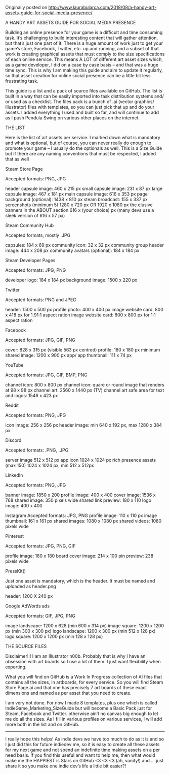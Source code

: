 Originally posted on http://www.laurabularca.com/2018/08/a-handy-art-assets-guide-for-social-media-presence/

A HANDY ART ASSETS GUIDE FOR SOCIAL MEDIA PRESENCE

Building an online presence for your game is a difficult and time consuming task. It’s challenging to build interesting content that will gather attention, but that’s just one part of it. There is a huge amount of work just to get your game’s store, Facebook, Twitter, etc. up and running, and a subset of that work is creating graphical assets that must comply to the size specifications of each online service. This means A LOT of different art asset sizes which, as a game developer, I did on a case by case basis – and that was a huge time sync. This is why I am making this guide and aim to update it regularly, so that asset creation for online social presence can be a little bit less frustrating task.

This guide is a list and a pack of source files available on GitHub.  The list is built in a way that can be easily imported into task distribution systems and/ or used as a checklist. The files pack is a bunch of .ai (vector graphics/ Illustrator) files with templates, so you can just pick that up and do your assets. I added everything I used and built so far, and will continue to add as I push Pendula Swing on various other places on the internet.

THE LIST

Here is the list of art assets per service.  I marked down what is mandatory and what is optional, but of course, you can never really do enough to promote your game – I usually do the optionals as well. This is a Size Guide but if there are any naming conventions that must be respected, I added that as well

Steam Store Page

Accepted formats: PNG, JPG

  header capsule image: 460 x 215 px
  small capsule image: 231 x 87 px
  large capsule image: 467 x 181 px
  main capsule image: 616 x 353 px
  page background (optional): 1438 x 810 px
  steam broadcast: 155 x 337 px
  screenshots (minimum 5) 1280 x 720 px OR 1920 x 1080 px
  the elusive banners in the ABOUT section 616 x (your choice) px (many devs use a sleek version of 616 x 57 px)

Steam Community Hub

Accepted formats; mostly .JPG

  capsules: 184 x 69 px
  community icon: 32 x 32 px
  community group header image: 444 x 208 px
  community avatars (optional): 184 x 184 px

Steam Developer Pages

Accepted formats: JPG, PNG

  developer logo: 184 x 184 px
  background image: 1500 x 220 px

Twitter

Accepted formats: PNG and JPEG

  header: 1500 x 500 px
  profile photo: 400 x 400 px
  image website card: 800 x 418 px for 1.91:1 aspect ration
  image website card: 800 x 800 px for 1:1 aspect ration

Facebook

Accepted formats: JPG, GIF, PNG

  cover: 828 x 315 px (visible 563 px centred)
  profile: 180 x 180 px minimum
  shared image: 1200 x 900 px
  app/ app thumbnail: 111 x 74 px

YouTube

Accepted formats: JPG, GIF, BMP, PNG

  channel icon: 800 x 800 px
  channel icon: quare or round image that renders at 98 x 98 px
  channel art: 2560 x 1440 px (TV)
  channel art safe area for text and logos: 1546 x 423 px

Reddit

Accepted formats: PNG, JPG

  icon image: 256 x 256 px
  header image: min 640 x 192 px, max 1280 x 384 px

Discord

Accepted formats: .PNG, .JPG

  server image 512 x 512 px
  app icon 1024 x 1024 px
  rich presence assets (max 150) 1024 x 1024 px, min 512 x 512px

LinkedIn

Accepted formats: PNG, JPG

  banner image: 1850 x 200
  profile image: 400 x 400
  cover image: 1536 x 768
  shared image: 350 pixels wide
  shared link preview: 180 x 110
  logo image: 400 x 400

Instagram
Accepted formats: JPG, PNG
  profile image: 110 x 110 px
  image thumbnail: 161 x 161 px
  shared images: 1080 x 1080 px
  shared videos: 1080 pixels wide

Pinterest

Accepted formats: JPG, PNG, GIF

  profile image: 180 x 180
  board cover image: 214 x 100
  pin preview: 238 pixels wide

PressKit()

Just one asset is mandatory, which is the header. It must be named and uploaded as header.png

  header: 1200 X 240 px

Google AdWords ads

Accepted formats: GIF, JPG, PNG

  image landscape: 1200 x 628 (min 600 x 314 px)
  image square: 1200 x 1200 px (min 300 x 300 px)
  logo landscape: 1200 x 300 px (min 512 x 128 px)
  logo square: 1200 x 1200 px (min 128 x 128 px)

THE SOURCE FILES

Disclaimer!!! I am an Illustrator n00b. Probably that is why I have an obsession with art boards so I use a lot of them. I just want flexibility when exporting.

What you will find on GitHub is a Work In Progress collection of AI files that contains all the sizes, in artboards, for every service. So you will find Steam Store Page.ai and that one has precisely 7 art boards of these exact dimensions and named as per asset that you need to create.

I am very not done. For now I made 8 templates, plus one which is called IndieGame_Marketing_SizeGuide but will become a Basic Pack just for Steam, Facebook and Twitter. otherwise ain’t no canvas big enough to let me do all the sizes. As I fill in various profiles on various services, I will add more both in the list and on GitHub.

***

I really hope this helps! As indie devs we have too much to do as it is and so I just did this for future indiedev me, so it is easy to create all these assets for my next game and not spend an indefinite time making assets on a per need basis. If you find this useful and want to help me, then what would make me the HAPPIEST is Stars on GitHub <3 <3 <3 (ah, vanity!) and … just share it so you make one indie dev’s life a little bit easier?!

